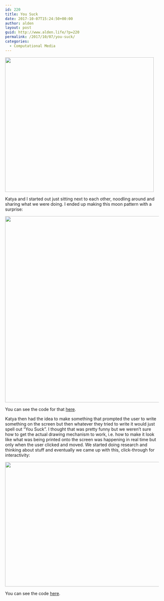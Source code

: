 ```yaml
---
id: 220
title: You Suck
date: 2017-10-07T15:24:50+00:00
author: alden
layout: post
guid: http://www.alden.life/?p=220
permalink: /2017/10/07/you-suck/
categories:
  - Computational Media
---
```

<img class="alignnone wp-image-221 " src="http://www.alden.life/wp-content/uploads/2017/10/Inspiration-e1507389611364.jpeg" alt="" width="487" height="441" srcset="http://www.alden.life/wp-content/uploads/2017/10/Inspiration-e1507389611364.jpeg 384w, http://www.alden.life/wp-content/uploads/2017/10/Inspiration-e1507389611364-300x272.jpeg 300w" sizes="(max-width: 487px) 100vw, 487px" />

Katya and I started out just sitting next to each other, noodling around and sharing what we were doing. I ended up making this moon pattern with a surprise:

[<img class="alignnone wp-image-223 size-full" src="http://www.alden.life/wp-content/uploads/2017/10/dotMoons.png" alt="" width="614" height="610" srcset="http://www.alden.life/wp-content/uploads/2017/10/dotMoons.png 614w, http://www.alden.life/wp-content/uploads/2017/10/dotMoons-150x150.png 150w, http://www.alden.life/wp-content/uploads/2017/10/dotMoons-300x298.png 300w" sizes="(max-width: 614px) 100vw, 614px" />](https://alpha.editor.p5js.org/full/BJ8hJ_L3Z)

You can see the code for that [here](https://alpha.editor.p5js.org/alden/sketches/BJ8hJ_L3Z).

Katya then had the idea to make something that prompted the user to write something on the screen but then whatever they tried to write it would just spell out &#8220;You Suck&#8221;. I thought that was pretty funny but we weren&#8217;t sure how to get the actual drawing mechanism to work, i.e. how to make it look like what was being printed onto the screen was happening in real time but only when the user clicked and moved. We started doing research and thinking about stuff and eventually we came up with this, click-through for interactivity:

[<img class="alignnone wp-image-222 " src="http://www.alden.life/wp-content/uploads/2017/10/YouSuck.gif" alt="" width="710" height="408" />](https://alpha.editor.p5js.org/full/HypnmuIh-)

You can see the code [here](https://alpha.editor.p5js.org/alden/sketches/HypnmuIh-).